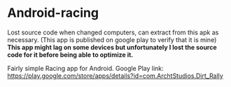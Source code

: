 # Android-racing
Lost source code when changed computers, can extract from this apk as necessary. (This app is published on google play to verify that it is mine) 
**This app might lag on some devices but unfortunately I lost the source code for it before being able to optimize it.**

Fairly simple Racing app for Android. Google Play link: https://play.google.com/store/apps/details?id=com.ArchtStudios.Dirt_Rally
